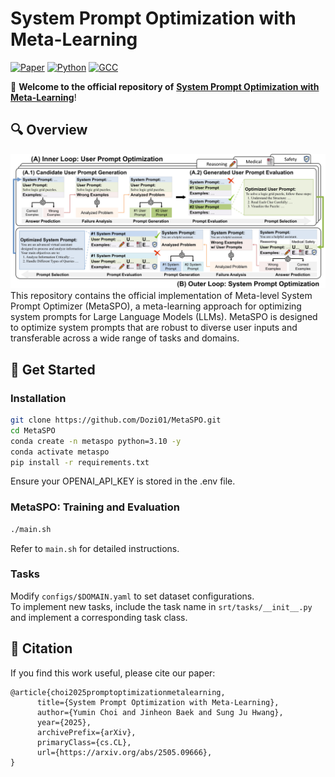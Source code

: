 # System Prompt Optimization with Meta-Learning
[![Paper](https://img.shields.io/badge/arXiv-2505.09666-b31b1b)](https://arxiv.org/abs/2505.09666)
[![Python](https://img.shields.io/badge/Python-3.10%2B-orange)](https://www.python.org/downloads/release/python-310s0/)
[![GCC](https://img.shields.io/badge/gcc-9.1%2B-blue)](https://gcc.gnu.org/gcc-9/)

🚀 **Welcome to the official repository of** [**System Prompt Optimization with Meta-Learning**](https://arxiv.org/abs/2505.09666)!

## 🔍 Overview
![MetaSPO](asset/main_fig.jpg)
This repository contains the official implementation of Meta-level System Prompt Optimizer (MetaSPO), a meta-learning approach for optimizing system prompts for Large Language Models (LLMs). MetaSPO is designed to optimize system prompts that are robust to diverse user inputs and transferable across a wide range of tasks and domains.

## 📌 Get Started
### Installation
```bash
git clone https://github.com/Dozi01/MetaSPO.git
cd MetaSPO
conda create -n metaspo python=3.10 -y
conda activate metaspo
pip install -r requirements.txt
```
Ensure your OPENAI_API_KEY is stored in the .env file.

### MetaSPO: Training and Evaluation
```bash
./main.sh
```
Refer to `main.sh` for detailed instructions.

### Tasks
Modify `configs/$DOMAIN.yaml` to set dataset configurations.  
To implement new tasks, include the task name in `srt/tasks/__init__.py` and implement a corresponding task class.

## 📜 Citation
If you find this work useful, please cite our paper:
```
@article{choi2025promptoptimizationmetalearning,
      title={System Prompt Optimization with Meta-Learning}, 
      author={Yumin Choi and Jinheon Baek and Sung Ju Hwang},
      year={2025},
      archivePrefix={arXiv},
      primaryClass={cs.CL},
      url={https://arxiv.org/abs/2505.09666}, 
}
```